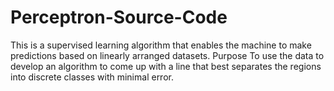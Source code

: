 # Perceptron-Source-Code
This is a supervised learning algorithm that enables the machine to make predictions based on linearly arranged datasets. Purpose  To use the data to develop an algorithm to come up with a line that best separates the regions into discrete classes with minimal error.
